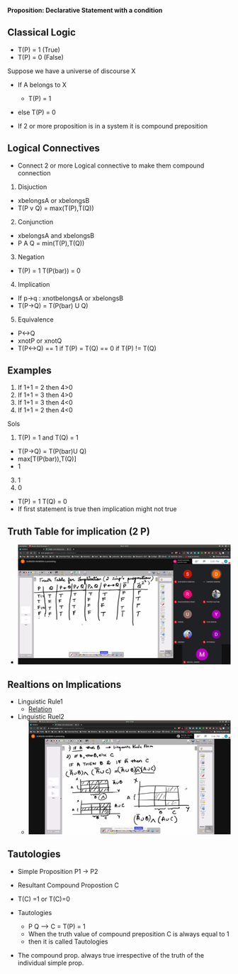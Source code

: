 **Proposition: Declarative Statement with a condition**
## Classical Logic
- T(P) = 1 (True)
- T(P) = 0 (False)

Suppose we have a universe of discourse X
- If A belongs to X
  - T(P) = 1
- else T(P) = 0

- If 2 or more proposition is in a system it is compound preposition

## Logical Connectives
- Connect 2 or more Logical connective to make them compound connection

1. Disjuction
- xbelongsA or xbelongsB
- T(P v Q) = max(T(P),T(Q))
2. Conjunction
- xbelongsA and xbelongsB
- P A Q = min(T(P),T(Q))
3. Negation
- T(P) = 1 T(P(bar)) = 0
4. Implication
-  If p->q : xnotbelongsA or xbelongsB
- T(P->Q) = T(P(bar) U Q)
5. Equivalence
- P<->Q
- xnotP or xnotQ
- T(P<->Q) == 1 if T(P) = T(Q)
           == 0 if T(P) != T(Q)


## Examples
1. If 1+1 = 2 then 4>0
2. If 1+1 = 3 then 4>0
3. If 1+1 = 3 then 4<0
4. If 1+1 = 2 then 4<0

Sols
1.  T(P) = 1 and T(Q) = 1
- T(P->Q) = T(P(bar)U Q)
- max[T(P(bar)),T(Q)]
- 1

3. 1
4. 0
- T(P) = 1 T(Q) = 0
- If first statement is true then implication might not true


## Truth Table for implication (2 P)
- ![TT](TT.jpg)

## Realtions on Implications
- Linguistic Rule1
  - [Relation](Relation.jpg)
- Linguistic Ruel2
  - ![r2](r2.jpg)

## Tautologies
- Simple Proposition
  P1 -> P2
- Resultant Compound Propostion C
- T(C) =1 or T(C)=0
- Tautologies
  - P Q --> C = T(P) = 1 
  - When the truth value of compound preposition C is always equal to 1
  - then it is called Tautologies

- The compound prop. always true irrespective of the truth of the individual simple prop.